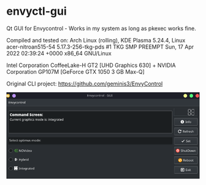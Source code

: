 # envyctl-gui 
Qt GUI for Envycontrol - Works in my system as long as pkexec works fine.

Compiled and tested on: Arch Linux (rolling), KDE Plasma 5.24.4, Linux acer-nitroan515-54 5.17.3-256-tkg-pds #1 TKG SMP PREEMPT Sun, 17 Apr 2022 02:39:24 +0000 x86_64 GNU/Linux

Intel Corporation CoffeeLake-H GT2 [UHD Graphics 630] + NVIDIA Corporation GP107M [GeForce GTX 1050 3 GB Max-Q]


Original CLI project: https://github.com/geminis3/EnvyControl 

![Screenshot1](https://github.com/RNA3210d/envyctl-gui/blob/testing/Screenshot_20220425_212649.png)
